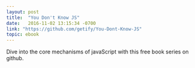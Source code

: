 ```yaml
---
layout: post
title:  "You Don't Know JS"
date:   2016-11-02 13:15:34 -0700
link: "https://github.com/getify/You-Dont-Know-JS"
topic: ebook
---
```


Dive into the core mechanisms of javaScript with this free book series on github.